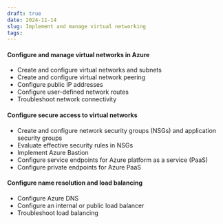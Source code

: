 ```yaml
---
draft: true
date: 2024-11-14
slug: Implement and manage virtual networking
tags:
---
```


#### Configure and manage virtual networks in Azure

- Create and configure virtual networks and subnets
- Create and configure virtual network peering
- Configure public IP addresses
- Configure user-defined network routes
- Troubleshoot network connectivity

#### Configure secure access to virtual networks

- Create and configure network security groups (NSGs) and application security groups
- Evaluate effective security rules in NSGs
- Implement Azure Bastion
- Configure service endpoints for Azure platform as a service (PaaS)
- Configure private endpoints for Azure PaaS

#### Configure name resolution and load balancing

- Configure Azure DNS
- Configure an internal or public load balancer
- Troubleshoot load balancing
